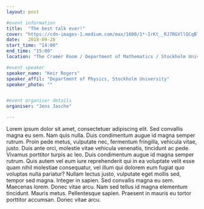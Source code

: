 ```yaml
---
layout: post

#event information
title:  "The best talk ever!"
cover: "https://cdn-images-1.medium.com/max/1600/1*-IrKt__RJ7RGVllQCqBTjw.gif"
date:   2018-09-28
start_time: "14:00"
end_time: "15:00"
location: "The Cramér Room / Department of Mathematics / Stockholm University / Kräftriket, house no. 5 and 6"

#event speaker
speaker_name: "Keir Rogers"
speaker_affil: "Department of Physics, Stockholm University"
speaker_photo: ""


#event organiser details
organiser: "Jens Jasche"

---
```


Lorem ipsum dolor sit amet, consectetuer adipiscing elit. Sed convallis magna eu sem. Nam quis nulla. Duis condimentum augue id magna semper rutrum. Proin pede metus, vulputate nec, fermentum fringilla, vehicula vitae, justo. Duis ante orci, molestie vitae vehicula venenatis, tincidunt ac pede. Vivamus porttitor turpis ac leo. Duis condimentum augue id magna semper rutrum. Quis autem vel eum iure reprehenderit qui in ea voluptate velit esse quam nihil molestiae consequatur, vel illum qui dolorem eum fugiat quo voluptas nulla pariatur? Nullam lectus justo, vulputate eget mollis sed, tempor sed magna. Integer in sapien. Sed convallis magna eu sem. Maecenas lorem. Donec vitae arcu. Nam sed tellus id magna elementum tincidunt. Mauris metus. Pellentesque sapien. Praesent in mauris eu tortor porttitor accumsan. Donec vitae arcu.
